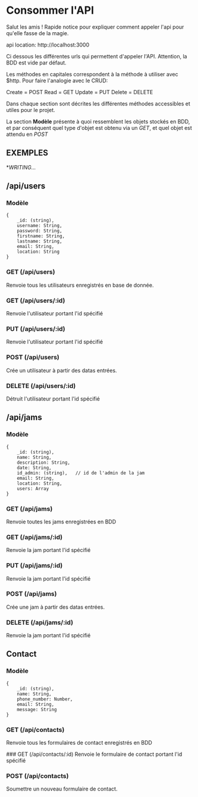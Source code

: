 # Consommer l'API

Salut les amis !
Rapide notice pour expliquer comment appeler l'api pour qu'elle fasse de la magie.

api location: http://localhost:3000

Ci dessous les différentes urls qui permettent d'appeler l'API.
Attention, la BDD est vide par défaut.

Les méthodes en capitales correspondent à la méthode à utiliser avec $http.
Pour faire l'analogie avec le CRUD:

Create = POST
Read = GET
Update = PUT
Delete = DELETE

Dans chaque section sont décrites les différentes méthodes accessibles et utiles pour le projet.

La section **Modèle** présente à quoi ressemblent les objets stockés en BDD, et par conséquent quel type d'objet est obtenu via un *GET*, et quel objet est attendu en *POST*

## EXEMPLES

**WRITING...*

## /api/users

### Modèle

```
{
	_id: (string),
	username: String,
	password: String,
	firstname: String,
	lastname: String,
	email: String,
	location: String
}
```

### GET (/api/users)
Renvoie tous les utilisateurs enregistrés en base de donnée.

### GET (/api/users/:id)
Renvoie l'utilisateur portant l'id spécifié

### PUT (/api/users/:id)
Renvoie l'utilisateur portant l'id spécifié

### POST (/api/users)
Crée un utilisateur à partir des datas entrées.

### DELETE (/api/users/:id)
Détruit l'utilisateur portant l'id spécifié

## /api/jams

### Modèle

```
{
	_id: (string),
	name: String,
	description: String,
	date: String,
	id_admin: (string),   // id de l'admin de la jam
	email: String,
	location: String,
	users: Array
}
```

### GET (/api/jams)
Renvoie toutes les jams enregistrées en BDD

### GET (/api/jams/:id)
Renvoie la jam portant l'id spécifié

### PUT (/api/jams/:id)
Renvoie la jam portant l'id spécifié

### POST (/api/jams)
Crée une jam à partir des datas entrées.

### DELETE (/api/jams/:id)
Renvoie la jam portant l'id spécifié

## Contact

### Modèle

```
{
	_id: (string),
	name: String,
	phone_number: Number,
	email: String,
	message: String
}
```

### GET (/api/contacts)
Renvoie tous les formulaires de contact enregistrés en BDD

### GET (/api/contacts/:id)
Renvoie le formulaire de contact portant l'id spécifié

### POST (/api/contacts)

Soumettre un nouveau formulaire de contact.